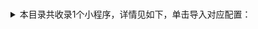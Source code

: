 # #
<details>
<summary>
本目录共收录1个小程序，详情见如下，单击导入对应配置：
</summary>

- [通用类](https://quantumult.app/x/open-app/add-resource?remote-resource=%7B%22filter_remote%22%3A%20%5B%22https%3A%2F%2Fraw.githubusercontent.com%2Fzirawell%2FR-Store%2Fmain%2FRule%2FQuanX%2FAdblock%2FApplet%2FAlipay%2F%23%2F%E9%80%9A%E7%94%A8%E7%B1%BB%2Ffilter%2FalipayAppletGeneral.list%2C%20tag%3D%E5%BE%AE%E4%BF%A1%E5%B0%8F%E7%A8%8B%E5%BA%8F%E9%80%9A%E7%94%A8%E8%A7%84%E5%88%99%22%5D%2C%22rewrite_remote%22%3A%20%5B%22https%3A%2F%2Fraw.githubusercontent.com%2Fzirawell%2FR-Store%2Fmain%2FRule%2FQuanX%2FAdblock%2FApplet%2FAlipay%2F%23%2F%E9%80%9A%E7%94%A8%E7%B1%BB%2Frewrite%2FalipayAppletGeneral.conf%2C%20tag%3D%E5%BE%AE%E4%BF%A1%E5%B0%8F%E7%A8%8B%E5%BA%8F%E9%80%9A%E7%94%A8%E8%A7%84%E5%88%99%22%5D%7D)

</details>